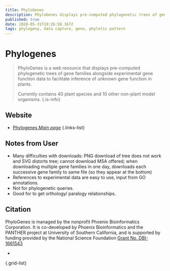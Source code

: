 ```yaml
---
title: PhyloGenes
description: PhyloGenes displays pre-computed phylogenetic trees of gene families alongside experimental gene function data to facilitate inference of unknown gene function in plants.
published: true
date: 2020-05-31T19:26:58.167Z
tags: phylogeny, data capture, gene, phyletic pattern
---
```


# Phylogenes

> PhyloGenes is a web resource that displays pre-computed phylogenetic trees of gene families alongside experimental gene function data to facilitate inference of unknown gene function in plants.
>
> Currently contains 40 plant species and 10 other non-plant model organisms.
{.is-info}

## Website

- [Phylogenes *Main page*](http://www.phylogenes.org/)
{.links-list}

## Notes from User
- Many difficulties with downloads: PNG download of tree does not work and SVG distorts tree; cannot download MSA offered; when downloading multiple gene families in one day, downloads each successive gene family to same file (so they appear at the bottom)
- References to experimental data are easy to use, input from GO annotations.
- Not for phylogenetic queries.
- Good for to get orthology/ paralogy relationships.

## Citation
PhyloGenes is managed by the nonprofit Phoenix Bioinformatics Corporation. It is co-developed by Phoenix Bioinformatics and the PANTHER project at University of Southern California, and is supported by funding provided by the National Science Foundation [Grant No. DBI-1661543](https://www.nsf.gov/awardsearch/showAward?AWD_ID=1661543&HistoricalAwards=false)

- 
{.grid-list}


